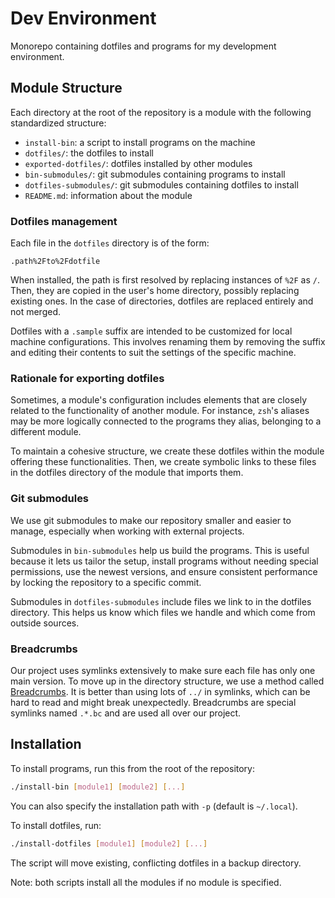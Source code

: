 # Dev Environment

Monorepo containing dotfiles and programs for my development environment.

## Module Structure

Each directory at the root of the repository is a module with the following standardized structure:

- `install-bin`: a script to install programs on the machine
- `dotfiles/`: the dotfiles to install
- `exported-dotfiles/`: dotfiles installed by other modules
- `bin-submodules/`: git submodules containing programs to install
- `dotfiles-submodules/`: git submodules containing dotfiles to install
- `README.md`: information about the module

### Dotfiles management

Each file in the `dotfiles` directory is of the form:

```
.path%2Fto%2Fdotfile
```

When installed, the path is first resolved by replacing instances of `%2F` as `/`.
Then, they are copied in the user's home directory, possibly replacing existing ones.
In the case of directories, dotfiles are replaced entirely and not merged.

Dotfiles with a `.sample` suffix are intended to be customized for local machine configurations.
This involves renaming them by removing the suffix and editing their contents to suit the settings of the specific machine.

### Rationale for exporting dotfiles

Sometimes, a module's configuration includes elements that are closely related to the functionality of another module.
For instance, `zsh`'s aliases may be more logically connected to the programs they alias, belonging to a different module.

To maintain a cohesive structure, we create these dotfiles within the module offering these functionalities.
Then, we create symbolic links to these files in the dotfiles directory of the module that imports them.

### Git submodules

We use git submodules to make our repository smaller and easier to manage, especially when working with external projects.

Submodules in `bin-submodules` help us build the programs.
This is useful because it lets us tailor the setup, install programs without needing special permissions, use the newest versions, and ensure consistent performance by locking the repository to a specific commit.

Submodules in `dotfiles-submodules` include files we link to in the dotfiles directory.
This helps us know which files we handle and which come from outside sources.

### Breadcrumbs

Our project uses symlinks extensively to make sure each file has only one main version.
To move up in the directory structure, we use a method called [Breadcrumbs](https://github.com/niqodea/breadcrumbs).
It is better than using lots of `../` in symlinks, which can be hard to read and might break unexpectedly.
Breadcrumbs are special symlinks named `.*.bc` and are used all over our project.

## Installation

To install programs, run this from the root of the repository:

```sh
./install-bin [module1] [module2] [...]
```

You can also specify the installation path with `-p` (default is `~/.local`).

To install dotfiles, run:

```sh
./install-dotfiles [module1] [module2] [...]
```

The script will move existing, conflicting dotfiles in a backup directory.

Note: both scripts install all the modules if no module is specified.
